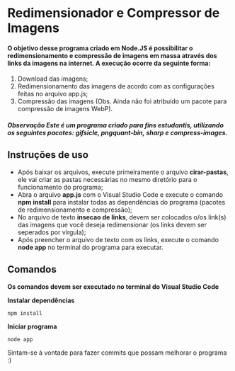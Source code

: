 # Redimensionador e Compressor de Imagens

#### O objetivo desse programa criado em Node.JS é possibilitar o redimensionamento e compressão de imagens em massa através dos links da imagens na internet. A execução ocorre da seguinte forma:
1. Download das imagens;
2. Redimensionamento das imagens de acordo com as configurações feitas no arquivo app.js;
3. Compressão das imagens (Obs. Ainda não foi atribuído um pacote para compressão de imagens WebP).

##### Observação Este é um programa criado para fins estudantis, utilizando os seguintes pacotes: **gifsicle**, **pngquant-bin**, **sharp** e **compress-images**.

## Instruções de uso

- Após baixar os arquivos, execute primeiramente o arquivo **cirar-pastas**, ele vai criar as pastas necessárias no mesmo diretório para o funcionamento do programa;
- Abra o arquivo **app.js** com o Visual Studio Code e execute o comando **npm install** para instalar todas as dependências do programa (pacotes de redimensionamento e compressão);
- No arquivo de texto **insecao de links**, devem ser colocados o/os link(s) das imagens que você deseja redimensionar (os links devem ser seperados por vírgula);
- Após preencher o arquivo de texto com os links, execute o comando **node app** no terminal do programa para executar.

## Comandos
**Os comandos devem ser executado no terminal do Visual Studio Code**

**Instalar dependências**
```
npm install
```

**Iniciar programa**
```
node app
```

Sintam-se à vontade para fazer commits que possam melhorar o programa :)
